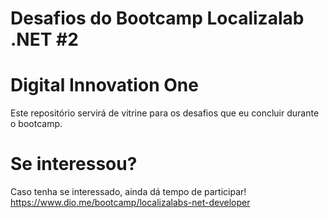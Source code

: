 # Desafios do Bootcamp Localizalab .NET #2
# Digital Innovation One
Este repositório servirá de vitrine para os desafios que eu concluir durante o bootcamp.

# Se interessou?
Caso tenha se interessado, ainda dá tempo de participar!
https://www.dio.me/bootcamp/localizalabs-net-developer
